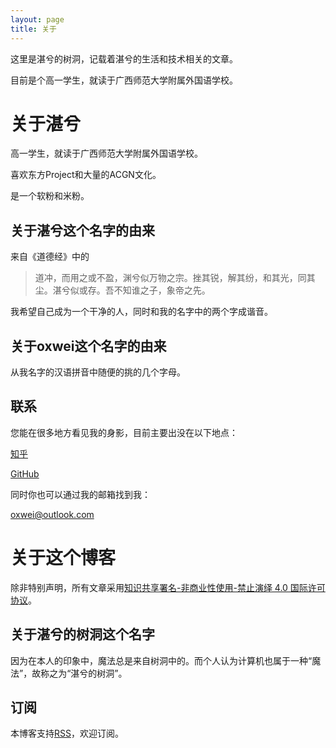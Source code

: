 ```yaml
---
layout: page
title: 关于
---
```

这里是湛兮的树洞，记载着湛兮的生活和技术相关的文章。

目前是个高一学生，就读于广西师范大学附属外国语学校。
# 关于湛兮
高一学生，就读于广西师范大学附属外国语学校。

喜欢东方Project和大量的ACGN文化。

是一个软粉和米粉。
## 关于湛兮这个名字的由来
来自《道德经》中的

>道冲，而用之或不盈，渊兮似万物之宗。挫其锐，解其纷，和其光，同其尘。湛兮似或存。吾不知谁之子，象帝之先。
 
我希望自己成为一个干净的人，同时和我的名字中的两个字成谐音。
## 关于oxwei这个名字的由来
从我名字的汉语拼音中随便的挑的几个字母。
## 联系
您能在很多地方看见我的身影，目前主要出没在以下地点：

[知乎](https://www.zhihu.com/people/cleanxd/activities)

[GitHub](https://github.com/oxwei)

同时你也可以通过我的邮箱找到我：

[oxwei@outlook.com](mailto:oxwei@outlook.com)
# 关于这个博客
除非特别声明，所有文章采用[知识共享署名-非商业性使用-禁止演绎 4.0 国际许可协议](https://creativecommons.org/licenses/by-nc-nd/4.0/)。
## 关于湛兮的树洞这个名字
因为在本人的印象中，魔法总是来自树洞中的。而个人认为计算机也属于一种“魔法”，故称之为“湛兮的树洞”。
## 订阅
本博客支持[RSS](/atom.xml)，欢迎订阅。
